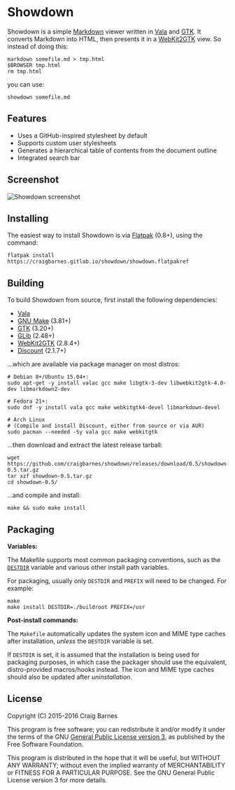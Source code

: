 Showdown
========

Showdown is a simple [Markdown] viewer written in [Vala] and [GTK]. It
converts Markdown into HTML, then presents it in a [WebKit2GTK] view. So
instead of doing this:

    markdown somefile.md > tmp.html
    $BROWSER tmp.html
    rm tmp.html

you can use:

    showdown somefile.md

Features
--------

* Uses a GitHub-inspired stylesheet by default
* Supports custom user stylesheets
* Generates a hierarchical table of contents from the document outline
* Integrated search bar

Screenshot
----------

![Showdown screenshot](https://craigbarnes.bitbucket.io/img/showdown.png)

Installing
----------

The easiest way to install Showdown is via [Flatpak] (0.8+), using the command:

    flatpak install https://craigbarnes.gitlab.io/showdown/showdown.flatpakref

Building
--------

To build Showdown from source, first install the following dependencies:

* [Vala]
* [GNU Make] (3.81+)
* [GTK] (3.20+)
* [GLib] (2.48+)
* [WebKit2GTK] (2.8.4+)
* [Discount] (2.1.7+)

...which are available via package manager on most distros:

    # Debian 8+/Ubuntu 15.04+:
    sudo apt-get -y install valac gcc make libgtk-3-dev libwebkit2gtk-4.0-dev libmarkdown2-dev

    # Fedora 21+:
    sudo dnf -y install vala gcc make webkitgtk4-devel libmarkdown-devel

    # Arch Linux
    # (Compile and install Discount, either from source or via AUR)
    sudo pacman --needed -Sy vala gcc make webkitgtk

...then download and extract the latest release tarball:

    wget https://github.com/craigbarnes/showdown/releases/download/0.5/showdown-0.5.tar.gz
    tar xzf showdown-0.5.tar.gz
    cd showdown-0.5/

...and compile and install:

    make && sudo make install

Packaging
---------

**Variables:**

The Makefile supports most common packaging conventions, such as the
[`DESTDIR`] variable and various other install path variables.

For packaging, usually only `DESTDIR` and `PREFIX` will need to be
changed. For example:

    make
    make install DESTDIR=./buildroot PREFIX=/usr

**Post-install commands:**

The `Makefile` automatically updates the system icon and MIME type
caches after installation, *unless* the `DESTDIR` variable is set.

If `DESTDIR` is set, it is assumed that the installation is being used
for packaging purposes, in which case the packager should use the
equivalent, distro-provided macros/hooks instead. The icon and MIME
type caches should also be updated after *uninstallation*.

License
-------

Copyright (C) 2015-2016 Craig Barnes

This program is free software; you can redistribute it and/or modify it
under the terms of the GNU [General Public License version 3], as published
by the Free Software Foundation.

This program is distributed in the hope that it will be useful, but
WITHOUT ANY WARRANTY; without even the implied warranty of
MERCHANTABILITY or FITNESS FOR A PARTICULAR PURPOSE. See the GNU General
Public License version 3 for more details.


[General Public License version 3]: https://www.gnu.org/licenses/gpl-3.0.html
[Markdown]: https://en.wikipedia.org/wiki/Markdown
[Vala]: https://wiki.gnome.org/Projects/Vala
[GTK]: http://www.gtk.org/
[GLib]: https://developer.gnome.org/glib/
[GNU Make]: https://www.gnu.org/software/make/
[Discount]: http://www.pell.portland.or.us/~orc/Code/discount/
[WebKit2GTK]: https://webkitgtk.org/
[Flatpak]: http://flatpak.org/
[`DESTDIR`]: https://www.gnu.org/prep/standards/html_node/DESTDIR.html
